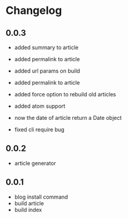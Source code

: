# Changelog

## 0.0.3

* added summary to article
* added permalink to article
* added url params on build
* added permalink to article
* added force option to rebuild old articles
* added atom support

* now the date of article return a Date object

* fixed cli require bug

## 0.0.2

* article generator

## 0.0.1

* blog install command
* build article
* build index
